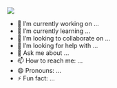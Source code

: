<img src="https://capsule-render.vercel.app/api?type=waving&color=auto&height=200&section=header&text=SungYoon Lee&fontSize=50" />

- 🔭 I’m currently working on ...
- 🌱 I’m currently learning ...
- 👯 I’m looking to collaborate on ...
- 🤔 I’m looking for help with ...
- 💬 Ask me about ...
- 📫 How to reach me: ...
- 😄 Pronouns: ...
- ⚡ Fun fact: ...

